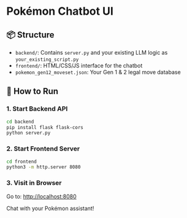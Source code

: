 # Pokémon Chatbot UI

## 📦 Structure
- `backend/`: Contains `server.py` and your existing LLM logic as `your_existing_script.py`
- `frontend/`: HTML/CSS/JS interface for the chatbot
- `pokemon_gen12_moveset.json`: Your Gen 1 & 2 legal move database

## 🚀 How to Run

### 1. Start Backend API
```bash
cd backend
pip install flask flask-cors
python server.py
```

### 2. Start Frontend Server
```bash
cd frontend
python3 -m http.server 8080
```

### 3. Visit in Browser
Go to: [http://localhost:8080](http://localhost:8080)

Chat with your Pokémon assistant!
